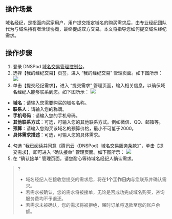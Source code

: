 ## 操作场景
域名经纪，是指面向买家用户，用户提交指定域名的购买需求后，由专业经纪团队代为与域名持有者洽谈协商，最终促成双方交易。本文将指导您如何提交域名经纪需求。

## 操作步骤
1. 登录 DNSPod [域名交易管理控制台](https://console.dnspod.cn/transaction/buyer/brokerr)。
2. 选择【我的经纪交易】页签，进入 “我的经纪交易” 管理页面。如下图所示：
![](https://main.qcloudimg.com/raw/536fd5909782aefcc5e4c61cf4210e98.png)
3. 单击【提交经纪需求】，进入 “提交需求” 管理页面，输入相关信息，以确保域名经纪人能够联系到您。如下图所示：
![](https://main.qcloudimg.com/raw/9e3238375f22ff83a1f67ee5a50996e9.png)
 - **域名**：请输入您需要购买的域名名称。
 - **联系人**：请输入您的称谓。
 - **手机号码**：请输入您的手机号码。
 - **其他联系方式**：可选，可输入您的其他联系方式。例如微信、QQ、邮箱等。
 - **预算**：请输入您购买该域名的预算价格，最小不可低于2000。
 - **具体需求描述**：可选，可输入您的具体需求。
4. 勾选 “我已阅读并同意《腾讯云（DNSPod）域名交易服务条款》”，单击【提交需求】，即可进入 “确认接单” 管理页面。如下图所示：
![](https://main.qcloudimg.com/raw/f35c9f9543051647163788185dcb0e70.png)
5. 在 “确认接单” 管理页面，请您耐心等待域名经纪人确认需求。
>?
>- 域名经纪人在接收您提交的需求后，将在**1个工作日内**与您联系并确认需求。
>- 若需求被确认，您的需求将被接单，无论是否成功完成域名购买，咨询服务费均不予退还。
>- 若需求未被确认，您的需求将被拒绝，届时订单将退款至您的账户余额。
